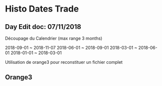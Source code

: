 # Histo Dates Trade

## Day Edit doc: 07/11/2018

Découpage du Calendrier (max range 3 months)

2018-09-01 ~ 2018-11-07
2018-06-01 ~ 2018-09-01
2018-03-01 ~ 2018-06-01
2018-01-01 ~ 2018-03-01

Utilisation de orange3 pour reconstituer un fichier complet
## Orange3
